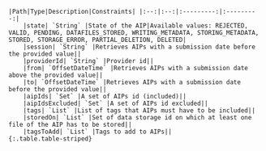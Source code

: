     |Path|Type|Description|Constraints| |:--:|:--:|:---------:|:---------:|
        |state| `String` |State of the AIP|Available values: REJECTED, VALID, PENDING, DATAFILES_STORED, WRITING_METADATA, STORING_METADATA, STORED, STORAGE_ERROR, PARTIAL_DELETION, DELETED|
        |session| `String` |Retrieves AIPs with a submission date before the provided value||
        |providerId| `String` |Provider id||
        |from| `OffsetDateTime` |Retrieves AIPs with a submission date above the provided value||
        |to| `OffsetDateTime` |Retrieves AIPs with a submission date before the provided value||
        |aipIds| `Set` |A set of AIPs id (included)||
        |aipIdsExcluded| `Set` |A set of AIPs id excluded||
        |tags| `List` |List of tags that AIPs must have to be included||
        |storedOn| `List` |Set of data storage id on which at least one file of the AIP has to be stored||
        |tagsToAdd| `List` |Tags to add to AIPs||
    {:.table.table-striped}
